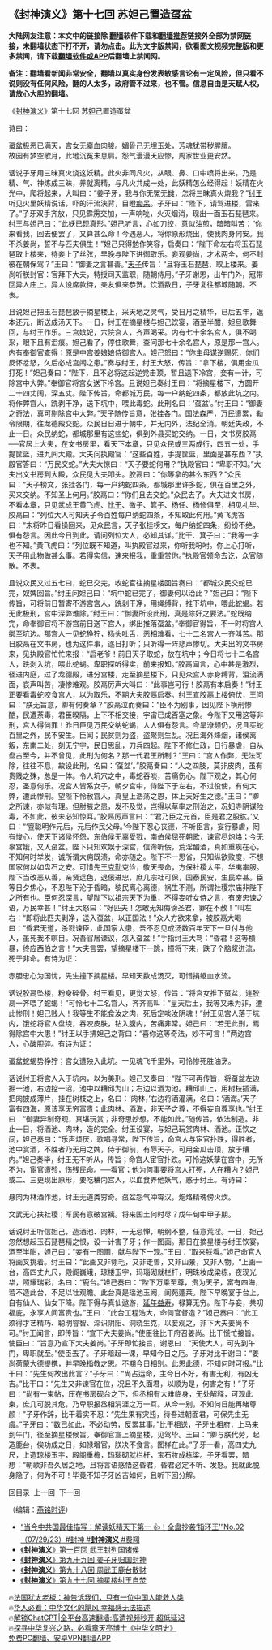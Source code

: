  <!-- 面包屑导航 --> <h2>《封神演义》第十七回 苏妲己置造虿盆</h2> <p class="notice"><b>大陆网友注意：本文中的链接除 <a href="https://github.com/bannedbook/fanqiang" >翻墙</a>软件下载和<a href="https://github.com/killgcd/justmysocks/blob/master/README.md">翻墙推荐</a>链接外全部为禁网链接，未翻墙状态下打不开，请勿点击。此为文字版禁闻，欲看图文视频完整版和更多禁闻，请下载<a href="https://github.com/bannedbook/fanqiang">翻墙软件或APP</a>后翻墙上禁闻网。</p><p>备注：翻墙看新闻非常安全，翻墙以真实身份发表敏感言论有一定风险，但只看不说则没有任何风险，翻的人太多，政府管不过来，也不管。信息自由是天赋人权，请放心大胆的翻墙。</b></p>  <div class="entry"> <p> <p></p> <p>&#12298;<span class='wp_keywordlink'><a href="https://www.bannedbook.org/forum3/topic6139.html" title="《封神演义》" target="_blank">封神演义</a></span>&#12299;第十七回 苏<a href="https://www.bannedbook.org/bnews/tag/%e5%a6%b2%e5%b7%b1/" class="st_tag internal_tag" rel="tag" title="标签 妲己 下的日志">妲己</a>置造虿盆</p> <p>诗曰&#65306;</p> <p>虿盆极恶已满天&#65292;宫女无辜血肉朘&#12290;媚骨己无埋玉处&#65292;芳魂犹带秽腥膻&#12290;<br />故园有梦空歌月&#65292;此地沉冤未息肩&#12290;怨气漫漫天应惨&#65292;周家世业更安然&#12290;</p> <p>   话说子牙用三昧真火烧这妖精&#12290;此火非同凡火&#65292;从眼&#12289;鼻&#12289;口中喷将出来&#65292;乃是精&#12289;气&#12289;神炼成三昧&#65292;养就离精&#65292;与凡火共成一处&#65292;此妖精怎么经得起&#65281;妖精在火光中&#65292;爬将起来&#65292;大叫曰&#65306;&#8220;姜子牙&#65292;我与你无冤无雠&#65292;怎将三昧真火烧我&#65311;&#8221;<a href="https://www.bannedbook.org/bnews/tag/%e7%ba%a3%e7%8e%8b/" class="st_tag internal_tag" rel="tag" title="标签 纣王 下的日志">纣王</a>听见火里妖精说话&#65292;吓的汗流浃背&#65292;目瞪<a href="https://www.bannedbook.org/bnews/tag/%E7%97%B4%E5%91%86/" class="st_tag internal_tag" rel="tag" title="标签 痴呆 下的日志">痴呆</a>&#12290;子牙曰&#65306;&#8220;陛下&#65292;请驾进楼&#65292;雷来了&#12290;&#8221;子牙双手齐放&#65292;只见霹雳交加&#65292;一声响喨&#65292;火灭烟消&#65292;现出一面玉石琵琶来&#12290;纣王与妲己曰&#65306;&#8220;此妖已现真形&#12290;&#8221;妲己听言&#65292;心如刀绞&#65292;意似油煎&#65292;暗暗叫苦&#65306;&#8220;你来看我&#65292;回去便罢了&#65292;又算甚么命&#65281;今遇恶人&#65292;将你原形烧出&#65292;使我肉身何安&#12290;我不杀姜尚&#65292;誓不与匹夫俱生&#65281;&#8221;妲己只得勉作笑容&#65292;启奏曰&#65306;&#8220;陛下命左右将玉石琵琶取上楼来&#65292;待妾上了丝弦&#65292;早晚与陛下进御取乐&#12290;妾观姜尚&#65292;才术两全&#65292;何不封彼在朝保驾&#65311;&#8221;王曰&#65306;&#8220;御妻之言甚善&#12290;&#8221;<a href="https://www.bannedbook.org/bnews/tag/%e5%a4%a9%e5%ad%90/" class="st_tag internal_tag" rel="tag" title="标签 天子 下的日志">天子</a>传旨&#65306;&#8220;且将玉石琵琶&#65292;取上楼来&#12290;姜尚听朕封官&#65306;官拜下大夫&#65292;特授司天监职&#65292;随朝侍用&#12290;&#8221;子牙谢恩&#65292;出午门外&#65292;冠带回异人庄上&#12290;异人设席款待&#65292;亲友俱来恭贺&#12290;饮酒数日&#65292;子牙复往都城随朝&#12290;不表&#12290;</p> <p>且说妲己把玉石琵琶放于摘星楼上&#65292;采天地之灵气&#65292;受日月之精华&#65292;已后五年&#65292;返本还元&#65292;断送成汤天下&#12290;一日&#65292;纣王在摘星楼与妲己饮宴&#65292;酒至半酣&#65292;妲旦歌舞一回&#65292;与纣王作乐&#12290;三宫嫔妃&#65292;六院宫人&#65292;齐声喝采&#12290;内有七十余名宫人&#65292;俱不喝采&#65292;眼下且有泪痕&#12290;妲己看了&#65292;停住歌舞&#65292;查问那七十余名宫人&#65292;原是那一宫人&#12290;内有奉御官查得&#65307;原是中宫姜娘娘侍御宫人&#12290;妲己怒曰&#65306;&#8220;你主母谋逆赐死&#65292;你们反怀忿怒&#65292;久后必成宫闱之患&#12290;&#8221;奏与纣王&#65292;纣王大怒&#65292;传旨&#65306;&#8220;拿下楼&#65292;俱用金瓜打死&#65281;&#8221;妲己奏曰&#65306;&#8220;陛下&#65292;且不必将这起逆党击顶&#65292;暂且送下冷宫&#65292;妾有一计&#65292;可除宫中大弊&#12290;&#8221;奉御官将宫女送下冷宫&#12290;且说妲己奏纣王曰&#65306;&#8220;将摘星楼下&#65292;方圆开二十四丈阔&#65292;深五丈&#12290;陛下传旨&#65292;命都城万民&#65292;每一户纳蛇四条&#65292;都放此坑之内&#12290;将作弊宫人&#65292;跣剥干净&#65292;送下坑中&#65292;喂此毒蛇&#12290;此刑名曰&#65306;&#8216;虿盆&#8217;&#12290;&#8221;纣王曰&#65306;&#8220;御妻之奇法&#65292;真可剔除宫中大弊&#12290;&#8221;天子随传旨意&#65292;张挂各门&#12290;国法森严&#65292;万民遭累&#65292;勒令限期&#65292;往龙德殿交蛇&#12290;众民日日进于朝中&#65292;并无内外&#65292;法纪全消&#12290;朝廷失政&#65292;不止一日&#12290;众民纳蛇&#65292;都城那里有这些蛇&#65292;俱到外县买蛇交纳&#12290;一日&#65292;文书房胶鬲&#9472;&#9472;官居上大夫&#65292;在文书房里&#65292;看天下本章&#65292;只见众民或三两成行&#65292;四五一处&#65292;手提筐篮&#65292;进九间大殿&#12290;大夫问执殿官&#65306;&#8220;这些百姓&#65292;手提筐篮&#65292;里面是甚东西&#65311;&#8221;执殿官答曰&#65306;&#8220;万民交蛇&#12290;&#8221;大夫大惊曰&#65306;&#8220;天子要蛇何用&#65311;&#8221;执殿官曰&#65306;&#8220;卑职不知&#12290;&#8221;大夫出文书房到大殿&#65292;众民见大夫叩头&#12290;胶鬲曰&#65306;&#8220;你等拿的甚么东西&#65311;&#8221;众民曰&#65306;&#8220;天子榜文&#65292;张挂各门&#65292;每一户纳蛇四条&#12290;都城那里许多蛇&#65292;俱在百里之外&#65292;买来交纳&#12290;不知圣上何用&#12290;&#8221;胶鬲曰&#65306;&#8220;你们且去交蛇&#12290;&#8221;众民去了&#12290;大夫进文书房&#65292;不看本章&#65292;只见武成王黄飞虎&#12289;<a href="https://www.bannedbook.org/bnews/tag/%E6%AF%94%E5%B9%B2/" class="st_tag internal_tag" rel="tag" title="标签 比干 下的日志">比干</a>&#12289;微子&#12289;箕子&#12289;杨任&#12289;杨修俱至&#65292;相见礼毕&#12290;胶鬲曰&#65306;&#8220;列位大人可知天子令百姓每户纳蛇四条&#65292;不知取此何用&#12290;&#8221;黄飞虎答曰&#65306;&#8220;末将昨日看操回来&#65292;见众民言&#65292;天子张挂榜文&#65292;每户纳蛇四条&#65292;纷纷不绝&#65292;俱有怨言&#12290;因此今日到此&#65292;请问列位大人&#65292;必知其详&#12290;&#8221;比干&#12289;箕子曰&#65306;&#8220;我等一字也不知&#12290;&#8221;黄飞虎曰&#65306;&#8220;列位既不知道&#65292;叫执殿官过来&#65292;你听我吩咐&#12290;你上心打听&#65292;天子用此物做甚么事&#12290;若得实信&#65292;速来报我&#65292;重重赏你&#12290;&#8221;执殿官领命去讫&#65292;众官随散&#12290;不表&#12290;</p> <p>   且说众民又过五七曰&#65292;蛇已交完&#65292;收蛇官往摘星楼回旨奏曰&#65306;&#8220;都城众民交蛇已完&#65292;奴婢回旨&#12290;&#8221;纣王问妲己曰&#65306;&#8220;坑中蛇已完了&#65292;御妻何以治此&#65311;&#8221;妲己曰&#65306;&#8220;陛下传旨&#65292;可将前日暂寄不游宫宫人&#65292;跣剥干净&#65292;用绳缚背&#65292;推下坑中&#65292;喂此蛇蝎&#12290;若无此极刑&#65292;宫中深弊难除&#12290;&#8221;纣王曰&#65306;&#8220;御妻所设此刑&#65292;真是除奸之要法&#12290;&#8221;蛇既纳完&#65292;命奉御官将不游宫前日送下宫人&#65292;绑出推落虿盆&#12290;&#8221;奉御官得旨&#65292;不一时将宫人绑至坑边&#12290;那宫人一见蛇狰狞&#65292;扬头吐舌&#65292;恶相难看&#65292;七十二名宫人一齐叫苦&#12290;那日胶鬲在文书房&#65292;也为这件事&#65292;逐日打听&#65307;只听得一阵悲声惨切&#12290;大夫出的文书房来&#65292;见执殿官忙忙来报&#65306;&#8220;启老爷&#65281;前日天子取蛇&#65292;放在坑中&#65307;今日将七十二名宫人&#65292;跣剥入坑&#65292;喂此蛇蝎&#12290;卑职探听得实&#65292;前来报知&#12290;&#8221;胶鬲闻言&#65292;心中甚是激烈&#65292;径进内庭&#65292;过了龙德殿&#65292;进分宫楼&#65292;走至摘星楼下&#65292;只见众宫人赤身缚背&#65292;泪流满面&#65292;哀声叫苦&#65292;凄惨难观&#12290;胶鬲厉声大叫曰&#65306;&#8220;此事岂可行&#65281;胶鬲有本启奏&#65281;&#8221;纣王正要看毒蛇咬食宫人&#65292;以为取乐&#65292;不期大夫胶鬲启奏&#12290;纣王宣胶鬲上楼俯伏&#65292;王问曰&#65306;&#8220;朕无旨意&#65292;卿有何奏章&#65311;&#8221;胶鬲泣而奏曰&#65306;&#8220;臣不为别事&#65292;因见陛下横刑惨酷&#65292;民遭荼毒&#65292;君臣暌隔&#65292;上下不相交接&#65292;宇宙已成否塞之象&#12290;今陛下又用这等非刑&#65292;宫人得何罪&#65281;昨日臣见万民交纳蛇蝎&#65292;人人俱有怨言&#12290;今旱潦频仍&#65292;况且买蛇百里之外&#65292;民不安生&#12290;臣闻&#65307;民贫则为盗&#65292;盗聚则生乱&#12290;况且海外烽烟&#65292;诸侯离叛&#65292;东南二处&#65292;刻无宁宇&#65292;民日思乱&#65292;刀兵四起&#12290;陛下不修仁政&#65292;日行暴虐&#65292;自从盘古至今&#65292;并不曾见&#65292;此刑为何名&#65311;那一代君王所制&#65311;&#8221;王曰&#65306;&#8220;宫人作弊&#65292;无法可除&#65292;往往不息&#65292;故设此刑&#65292;名曰&#65306;&#8216;虿盆&#8217;&#12290;&#8221;胶鬲奏曰&#65306;&#8220;人之四肢&#65292;莫非皮肉&#65292;虽有贵贱之殊&#65292;总是一体&#12290;令人坑穴之中&#65292;毒蛇吞啖&#65292;苦痛伤心&#12290;陛下观之&#65292;其心何忍&#65292;圣意何乐&#12290;况宫人皆系女子&#65292;朝夕宫中&#65292;侍陛下于左右&#65292;不过役使&#65292;有何大弊&#65292;遭此惨刑&#12290;望陛下怜赦宫人&#65292;真皇上浩荡之恩&#65292;体上天好生之德&#12290;&#8221;王曰&#65306;&#8220;卿之所谏&#65292;亦似有理&#12290;但肘腋之患&#65292;发不及觉&#65292;岂得以草率之刑治之&#65292;况妇寺阴谋险毒&#65292;不如此&#65292;彼未必知惊耳&#12290;&#8221;胶鬲厉声言曰&#65306;&#8220;&#8216;君乃臣之元首&#65292;臣是君之股肱&#12290;&#8217;又曰&#65306;&#8220;&#8216;亶聪明作元后&#65292;元后作民父母&#12290;&#8217;今陛下忍心丧德&#65292;不听臣言&#65292;妄行暴虐&#65292;罔有悛心&#65292;使天下诸侯怀怨&#65292;东伯侯无辜受戮&#65292;南伯侯屈死朝歌&#65292;谏官尽炮烙&#65307;今无辜宫娥&#65292;又入虿盆&#12290;陛下只知欢娱于深宫&#65292;信谗听佞&#65292;荒淫酗酒&#65292;真如重疾在心&#65292;不知何时举发&#65292;诚所谓大痈既溃&#65292;命亦随之&#12290;陛下不一思省&#65292;只知纵欲败度&#65292;不想国家何以如盘石之安&#12290;可惜先<a href="https://www.bannedbook.org/bnews/tag/%e7%8e%8b%e5%85%8b%e5%8b%a4/" class="st_tag internal_tag" rel="tag" title="标签 王克勤 下的日志">王克勤</a>克俭&#65292;敬天畏命&#65292;方保社稷太平&#65292;华夷率服&#12290;陛下当改恶从善&#65292;亲贤远色&#65292;退佞进忠&#65292;庶几宗社可保&#65292;国泰民安&#65292;生民幸甚&#12290;臣等日夕焦心&#65292;不忍陛下沦于昏暗&#65292;黎民离心离德&#65292;祸生不测&#65292;所谓社稷宗庙非陛下之所有也&#12290;臣何忍深言&#65292;望陛下以祖宗天下为重&#65292;不得妄听女侍之言&#65292;有废忠谏之语&#65292;万民幸甚&#65281;&#8221;纣王大怒曰&#65306;&#8220;好匹夫&#65281;怎敢无知侮谤圣君&#65292;罪在不赦&#65281;&#8221;叫左右&#65306;&#8220;即将此匹夫剥净&#65292;送入虿盆&#65292;以正国法&#65281;&#8221;众人方欲来拿&#65292;被胶鬲大喝曰&#65306;&#8220;昏君无道&#65292;杀戮谏臣&#65292;此国家大患&#65292;吾不忍见成汤数百年天下一旦付与他人&#65292;虽死我不瞑目&#12290;况吾官居谏议&#65292;怎入虿盆&#65281;&#8221;手指纣王大骂&#65306;&#8220;昏君&#65281;这等横暴&#65292;终应西伯之言&#65281;&#8221;大夫言罢&#65292;望摘星楼下一跳&#65292;撞将下来&#65292;跌了个脑浆迸流&#65292;死于非命&#12290;有诗为证&#65306;</p> <p>赤胆忠心为国忧&#65292;先生撞下摘星楼&#12290;早知天数成汤灭&#65292;可惜捐躯血水流&#12290;</p>  <p>   话说胶鬲坠楼&#65292;粉身碎骨&#12290;纣王看见&#65292;更觉大怒&#65292;传旨&#65306;&#8220;将宫女推下虿盆&#65292;连胶鬲一齐喂了蛇蝎&#65281;&#8221;可怜七十二名宫人&#65292;齐齐高叫&#65306;&#8220;皇天后土&#65292;我等又未为非&#65292;遭此惨刑&#65281;妲己贱人&#65281;我等生不能食汝之肉&#65292;死后定啖汝阴魂&#65281;&#8221;纣王见宫人落于坑内&#65292;饿蛇将官人盘绕&#65292;吞咬皮肤&#65292;钻入腹内&#65292;苦痛非常&#12290;妲己曰&#65306;&#8220;若无此刑&#65292;焉得除宫中大患&#65281;&#8221;纣王以手拂妲己之背曰&#65306;&#8220;喜你这等奇法&#65292;妙不可言&#65281;&#8221;两边宫人&#65292;心酸胆碎&#12290;有诗为证&#65306;</p> <p>虿盆蛇蝎势狰狞&#65307;宫女遭殃入此坑&#12290;一见魂飞千里外&#65292;可怜惨死胜油烹&#12290;</p> <p>话说纣王将宫人入于坑内&#65292;以为美刑&#12290;妲己又奏曰&#65306;&#8220;陛下可再传旨&#65292;将虿盆左边掘一池&#65292;右边挖一沼&#65292;池中以糟邱为山&#65307;右边以酒为池&#12290;糟邱山上&#65292;用树枝插满&#65292;把肉披成薄片&#65292;挂在树枝之上&#65292;名曰&#65306;&#8216;肉林&#65292;&#8217;右边将酒灌满&#65292;名曰&#65306;&#8216;酒海&#12290;&#8217;天子富有四海&#65292;原该享无穷富贵&#65307;此肉林&#12289;酒海&#65292;非天子之尊&#65292;不得妄自尊享也&#12290;&#8221;纣王曰&#65306;&#8220;御妻异制奇观&#65292;真堪玩赏&#65307;非奇思妙想&#65292;不能如此&#12290;&#8221;随传旨&#65292;依法制造&#12290;非止一日&#65292;将酒池&#12289;肉林&#65292;造的完全&#12290;纣王设宴&#65292;与妲己玩赏肉林&#12289;酒池&#12290;正饮之间&#65292;妲己奏曰&#65306;&#8220;乐声烦厌&#65292;歌唱寻常&#65292;陛下传旨&#65292;命宫人与宦官扑跌&#65292;得胜者&#65292;池中赏酒&#65292;不胜者乃无用之婢&#65292;侍于御前&#65292;有辱天子&#65292;可用金瓜击顶&#65292;放于糟内&#12290;&#8221;妲己奏毕&#65292;纣王无不听从&#65292;传旨&#65307;命宫人宦官扑跌&#12290;可怜这妖孽在宫中&#65292;无所不为&#65292;宦官遭殄&#65292;伤残民命&#12290;&#9472;&#9472;看官&#65307;他为何事要将宫人打死&#65292;人在糟内&#65311;妲己或二&#12289;三更现出原形&#65292;要吃糟内宫人&#65292;以血食养他妖气&#65292;惑于纣王&#12290;有诗曰&#65306;</p> <p>悬肉为林酒作池&#65292;纣王无道类穷奇&#12290;虿盆怨气冲霄汉&#65292;炮烙精魂傍火炊&#12290;</p>  <p>文武无心扶社稷&#65307;军民有意破宫褵&#12290;将来国土何时尽&#65311;戊午旬中甲子期&#12290;</p> <p>   话说纣王听信妲己&#65292;造酒池&#12289;肉林&#65292;一无忌惮&#65292;朝纲不整&#65292;任意荒淫&#12290;一日&#65292;妲己忽然想起玉石琵琶精之恨&#65292;设一计害子牙&#65307;作一图画&#12290;那日在摘星楼与纣王饮宴&#65292;酒至半酣&#65292;妲己曰&#65306;&#8220;妾有一图画&#65292;献与陛下一观&#12290;&#8221;王曰&#65306;&#8220;取来朕看&#12290;&#8221;妲己命官人将画叉挑着&#12290;纣王曰&#65306;&#8220;此画又非翎毛&#65292;又非走兽&#65292;又非山景&#65292;又非人物&#12290;&#8220;上画一台&#65292;高四丈九尺&#65292;殿阁巍峨&#65292;琼楼玉宇&#65292;玛瑙砌就栏杆&#65292;明珠妆成梁栋&#65292;夜现光华&#65292;照耀瑞彩&#65292;名曰&#65306;&#8220;鹿台&#12290;&#8221;妲己奏曰&#65306;&#8220;陛下万乘至尊&#65292;贵为天子&#65292;富有四海&#65292;若不造此台&#65292;不足以壮观瞻&#12290;此台真是瑶池玉阙&#65292;阆苑蓬莱&#12290;陛下早晚宴于台上&#65292;自有仙人&#12289;仙女下降&#12290;陛下得与真仙遨游&#65292;<a href="https://www.bannedbook.org/bnews/tag/%e5%bb%b6%e5%b9%b4%e7%9b%8a%e5%af%bf/" class="st_tag internal_tag" rel="tag" title="标签 延年益寿 下的日志">延年益寿</a>&#65292;禄算无穷&#12290;陛下与妾&#65292;共叨福庇&#65292;永享人间富贵也&#12290;&#8221;王曰&#65306;&#8220;此台工程浩大&#65292;命何官督造&#65311;&#8221;妲己奏曰&#65306;&#8220;此工须得才艺精巧&#12289;聪明睿智&#12289;深识阴阳&#12289;洞晓生克&#65292;以妾观之&#65292;非下大夫姜尚不可&#12290;&#8221;纣王闻言&#65292;即传旨&#65306;&#8220;宣下大夫姜尚&#12290;&#8221;使臣往比干府召姜尚&#12290;比干慌忙接旨&#12290;使臣曰&#65306;&#8220;旨意乃宣下大夫姜尚&#12290;&#8221;子牙即忙接旨&#65292;谢恩曰&#65306;&#8220;天使大人&#65292;可先到午门&#65292;卑职就至&#12290;&#8221;使臣去了&#12290;子牙暗起一课&#65292;早知今日之厄&#12290;子牙对比干谢曰&#65306;&#8220;姜尚荷蒙大德提携&#65292;并早晚指教之恩&#12290;不期今日相别&#12290;此恩此德&#65292;不知何时可报&#12290;&#8221;比干曰&#65306;&#8220;先生何故出此言&#65311;&#8221;子牙曰&#65306;&#8220;尚占运命&#65292;主今日不好&#65292;有害无利&#65292;有凶无吉&#12290;&#8221;比干曰&#65306;&#8220;先生又非谏官在位&#65292;况且不久面君&#65292;以顺为是&#65292;何害之有&#65281;&#8221;子牙曰&#65306;&#8220;尚有一柬帖&#65292;压在书房砚台之下&#65292;但丞相有大难临身&#65292;无处解释&#65292;可观此柬&#65292;庶几可脱其危&#65292;乃卑职报丞相涓涯之万一耳&#12290;从今一别&#65292;不知何日能再睹尊颜&#65281;&#8221;子牙作辞&#65292;比干着实不忍&#65306;&#8220;先生果有灾迍&#65292;待吾进朝面君&#65292;可保先生无虞&#12290;&#8221;子牙曰&#65306;&#8220;数已如此&#65292;不必动劳&#65292;反累其事&#12290;&#8221;比干相送&#65292;子牙出相府&#65292;上马来到午门&#65292;径至摘星楼候旨&#12290;奉御官宣上摘星楼&#65292;见驾毕&#12290;王曰&#65306;&#8220;卿与朕代劳&#65292;起造鹿台&#65292;俟功成之日&#65292;如禄增官&#65292;朕决不食言&#12290;图样在此&#12290;&#8221;子牙一看&#65292;高四丈九尺&#65292;上造琼楼玉宇&#65292;殿阁重檐&#65292;玛瑙砌就栏杆&#65292;宝石妆成栋梁&#12290;子牙看罢&#65292;暗想&#65306;&#8220;朝歌非吾久居之地&#65292;且将言语感悟这昏君&#65292;昏君必定不听&#12289;发怒&#12290;我就此脱身隐了&#65292;何为不可&#65281;毕竟不知子牙凶吉如何&#65292;且听下回分解&#12290;</p> <p>回目录&nbsp; 上一回&nbsp; 下一回</p> <p>&#65288;编辑&#65306;<a href="https://www.bannedbook.org/bnews/tag/%e7%87%95%e9%93%ad%e6%97%b6%e8%af%84/" class="st_tag internal_tag" rel="tag" title="标签 燕铭时评 下的日志">燕铭时评</a>&#65289;</p>  <!--<div id="taboola-mid-1"></div>--><ul class='op-related-articles' title='相关阅读'> <li><a href='https://www.bannedbook.org/bnews/sohnews/20230730/1913854.html' target='_blank'>“当今中共国最佳描写：解读妖精天下第一 👍！全盘抄袭‘指环王’”No.02（07/29/23）#封神 #<b>封神演义</b> #费翔</a></li> <li><a href='https://www.bannedbook.org/bnews/comments/20220707/1754860.html' target='_blank'>《<b>封神演义</b>》第一百回 武王封列国诸侯</a></li> <li><a href='https://www.bannedbook.org/bnews/comments/20220706/1754407.html' target='_blank'>《<b>封神演义</b>》第九十九回 姜子牙归国封神</a></li> <li><a href='https://www.bannedbook.org/bnews/comments/20220704/1753547.html' target='_blank'>《<b>封神演义</b>》第九十八回 周武王鹿台散财</a></li> <li><a href='https://www.bannedbook.org/bnews/comments/20220703/1753355.html' target='_blank'>《<b>封神演义</b>》第九十七回 摘星楼纣王自焚</a></li> </ul> <p class="texttj"> 🔥<a href="https://www.bannedbook.org/bnews/ssgc/20230219/1850782.html" target="_blank">法国犹太老板：神告诉我们，只有一位中国人能救人类</a><br/> 🔥<a href="https://www.bannedbook.org/bnews/comments/20220220/1694796.html" target="_blank">华人必看：中华文化的飓风 幸福感无法描述</a><br/> 🔥<a href="https://github.com/bannedbook/fanqiang/wiki/V2ray%E6%9C%BA%E5%9C%BA" target="_blank">解锁ChatGPT|全平台高速翻墙:高清视频秒开,超低延迟</a><br/> 🔥<a href="https://www.bannedbook.org/bnews/comments/20220808/1768773.html" target="_blank">探寻中华复兴之路，必看章天亮博士《中华文明史》</a><br/> <a href="https://github.com/bannedbook/fanqiang/wiki/%E7%A6%81%E9%97%BB%E7%BD%91%E5%AE%89%E5%8D%93%E7%BF%BB%E5%A2%99%E6%96%B0%E9%97%BBAPP" target="_blank">免费PC翻墙、安卓VPN翻墙APP</a><br/> </p><p> </p><a name='sharetosocial'></a> <div style="margin-bottom:5px;padding-bottom:5px;clear:both"> <div id="archive-pix-1" class="banner-ads"> <!-- AuctionX Display platform tag START --> <div id="27602x728x90x621x_ADSLOT1" clicktrack="%%CLICK_URL_ESC%%"></div>  <!-- AuctionX Display platform tag END --> </div> <div id="archive-pix-2" class="banner-ads"> <!-- AuctionX Display platform tag START --> <div id="27556x300x250x621x_ADSLOT1" clicktrack="%%CLICK_URL_ESC%%" style="margin:0 auto;text-align:center"></div>  <!-- AuctionX Display platform tag END --> </div> </div>  <div id="archive-pix-1" class="banner-ads"> <!-- AuctionX Display platform tag START --> <div id="27603x728x90x621x_ADSLOT1" clicktrack="%%CLICK_URL_ESC%%"></div>  <!-- AuctionX Display platform tag END --> </div> </div><!--END ENTRY--> 